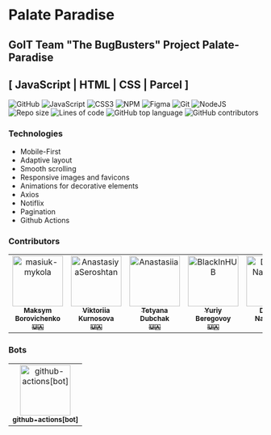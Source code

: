 # Palate Paradise

## GoIT Team "The BugBusters" Project Palate-Paradise

## [ JavaScript | HTML | CSS | Parcel ]

![GitHub](https://img.shields.io/badge/github-%23121011.svg?style=for-the-badge&logo=github&logoColor=white)
![JavaScript](https://img.shields.io/badge/javascript-%23323330.svg?style=for-the-badge&logo=javascript&logoColor=%23F7DF1E)
![CSS3](https://img.shields.io/badge/css3-%231572B6.svg?style=for-the-badge&logo=css3&logoColor=white)
![NPM](https://img.shields.io/badge/NPM-%23000000.svg?style=for-the-badge&logo=npm&logoColor=white)
![Figma](https://img.shields.io/badge/figma-%23F24E1E.svg?style=for-the-badge&logo=figma&logoColor=white)
![Git](https://img.shields.io/badge/git-%23F05033.svg?style=for-the-badge&logo=git&logoColor=white)
![NodeJS](https://img.shields.io/badge/node.js-6DA55F?style=for-the-badge&logo=node.js&logoColor=white)
![Repo size](https://img.shields.io/github/repo-size/MaksymBora/Palate-Paradise?style=flat-square)
![Lines of code](https://img.shields.io/tokei/lines/github/MaksymBora/Palate-Paradise?style=flat-square&color=orange)
![GitHub top language](https://img.shields.io/github/languages/top/MaksymBora/Palate-Paradise?style=flat-square)
![GitHub contributors](https://img.shields.io/github/contributors/MaksymBora/Palate-Paradise?style=flat-square)

### Technologies

- Mobile-First
- Adaptive layout
- Smooth scrolling
- Responsive images and favicons
- Animations for decorative elements
- Axios
- Notiflix
- Pagination
- Github Actions

### Contributors

<!-- markdownlint-disable -->
<!-- readme: contributors,ImgBotApp/- -start -->
<table>
<tr>
    <td align="center">
        <a href="https://github.com/MaksymBora">
            <img src="https://avatars.githubusercontent.com/u/123206568?v=4" width="100;" alt="masiuk-mykola"/>
            <br />
            <sub><b>Maksym Borovichenko</b></sub>
            <br />
            <sub><b>🇺🇦</b></sub>
        </a>
    </td>
    <td align="center">
        <a href="https://github.com/heilya">
            <img src="https://avatars.githubusercontent.com/u/123752915?v=4" width="100;" alt="AnastasiyaSeroshtan"/>
            <br />
            <sub><b>Viktoriia Kurnosova</b></sub>
            <br />
            <sub><b>🇺🇦</b></sub>
        </a>
    </td>
    <td align="center">
        <a href="https://github.com/TetyanaDubchak">
            <img src="https://avatars.githubusercontent.com/u/123674629?v=4" width="100;" alt="Anastasiia"/>
            <br />
            <sub><b>Tetyana Dubchak</b></sub>
            <br />
            <sub><b>🇺🇦</b></sub>
        </a>
    </td>
    <td align="center">
        <a href="https://github.com/YuriyBeregovoy">
            <img src="https://avatars.githubusercontent.com/u/124146107?v=4" width="100;" alt="BlackInHUB"/>
            <br />
            <sub><b>Yuriy Beregovoy</b></sub>
            <br />
            <sub><b>🇺🇦</b></sub>
        </a>
    </td>
    <td align="center">
        <a href="https://github.com/MateichukNina">
            <img src="https://avatars.githubusercontent.com/u/124276133?v=4" width="100;" alt="Dmitry-Natalchuk"/>
            <br />
            <sub><b>Dmytro Natalchuk</b></sub>
            <br />
            <sub><b>🇺🇦</b></sub>
        </a>
    </td>
    <td align="center">
        <a href="https://github.com/StanislavBobrivskyi">
            <img src="https://avatars.githubusercontent.com/u/121600218?v=4" width="100;" alt="Maryna-Korbet"/>
            <br />
            <sub><b>Stanislav Bobrivskyi</b></sub>
            <br />
            <sub><b>🇺🇦</b></sub>
        </a>
    </td>
    <td align="center">
        <a href="https://github.com/penadine">
            <img src="https://avatars.githubusercontent.com/u/105946746?v=4" width="100;" alt="Maryna-Korbet"/>
            <br />
            <sub><b>Надія Риченко</b></sub>
            <br />
            <sub><b>🇺🇦</b></sub>
        </a></tr>
	
<tr>
    </tr>
</table>
<!-- readme: contributors,ImgBotApp/- -end -->

### Bots

<!-- readme: bots -start -->
<table>
<tr>
    <td align="center">
        <a href="https://github.com/github-actions[bot]">
            <img src="https://avatars.githubusercontent.com/in/15368?v=4" width="100;" alt="github-actions[bot]"/>
            <br />
            <sub><b>github-actions[bot]</b></sub>
        </a>
    </td>
    </tr>
</table>
<!-- readme: bots,ImgBotApp -end -->
<!-- markdownlint-restore -->
